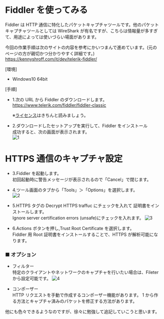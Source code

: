 # Fiddler を使ってみる

Fiddler は HTTP 通信に特化したパケットキャプチャツールです。他のパケットキャプチャツールとしては WireShark が有名ですが、こちらは情報量が多すぎて、用途によっては使いづらい場面があります。

今回の作業手順は次のサイトの内容を参考にかいつまんで進めています。(元のページの方が親切かつ分かりやすく詳細です。)  
https://kennyshroff.com/it/dev/telerik-fiddler/

[環境]

- Windows10 64bit

[手順]

- 1.次の URL から Fiddler のダウンロードします。
  https://www.telerik.com/fiddler/fiddler-classic

  ※[ライセンス](https://www.telerik.com/purchase/license-agreement/fiddler-enterprise-support)はきちんと読みましょう。

* 2.ダウンロードしたセットアップを実行して、Fiddler をインストール　　成功すると、次の画面が表示されます。  
  ![1](https://user-images.githubusercontent.com/49807271/204114715-d0b06413-5553-4e89-bf30-f421c39f4877.png)

# HTTPS 通信のキャプチャ設定

- 3.Fiddler を起動します。  
  初回起動時に警告メッセージが表示されるので「Cancel」で閉じます。

* 4.ツール画面のタブから「Tools」＞「Options」を選択します。  
  ![2](https://user-images.githubusercontent.com/49807271/204116827-7c2e4758-885a-48b9-8984-e3af16be4c3c.png)

* 5.HTTPS タグの Decrypt HTTPS traffuc にチェックを入れて
  証明書をインストールします。  
  Ignore server certification errors (unsafe)にチェックを入れます。
  ![3](https://user-images.githubusercontent.com/49807271/204117139-2e2a79d2-ef0d-45af-b839-56899c4110f4.png)

* 6.Actions ボタンを押し,Trust Root Certificate を選択します。  
  Fiddler 用 Root 証明書をインストールすることで、HTTPS が解析可能になります。

### ■ オプション

- フィルター  
  特定のクライアントやネットワークのキャプチャを行いたい場合は、Fileter から設定可能です。
  ![4](https://user-images.githubusercontent.com/49807271/204119765-8166daac-60bb-4457-914f-bd91b671d791.png)

- コンポーザー  
  HTTP リクエストを手動で作成するコンポーザー機能があります。
  1 から作る方法とキャプチャ済みのパケットを修正する方法があります。

他にも色々できるようなのですが、徐々に勉強して追記していこうと思います。
